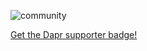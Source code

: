 ![community](images/dapr-community-qr.PNG)

[Get the Dapr supporter badge!](https://bit.ly/dapr-supporter)